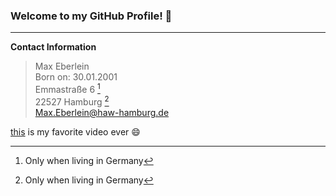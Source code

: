 ### Welcome to my GitHub Profile! 👋

---

**Contact Information**

> Max Eberlein  
> Born on: 30.01.2001  
> Emmastraße 6 [^1]  
> 22527 Hamburg [^1]  
> Max.Eberlein@haw-hamburg.de  

[this](https://www.youtube.com/watch?v=i2U50K13-Hg&ab_channel=darkc3po) is my favorite video ever 😄

[^1]: Only when living in Germany 
